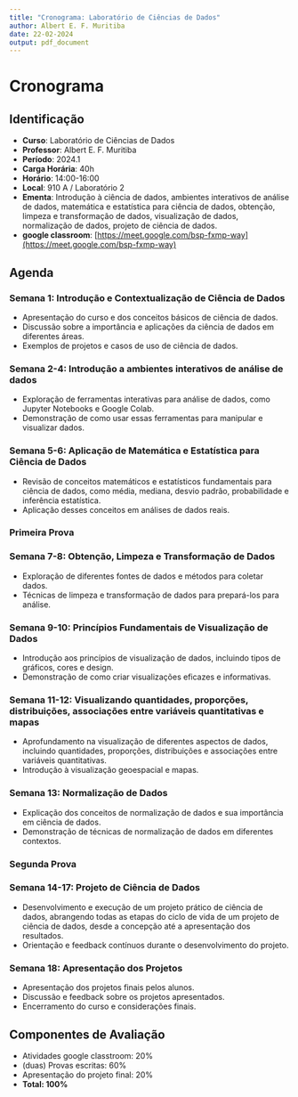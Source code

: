 ```yaml
---
title: "Cronograma: Laboratório de Ciências de Dados"
author: Albert E. F. Muritiba
date: 22-02-2024
output: pdf_document
---
```


# Cronograma

## Identificação

- **Curso**: Laboratório de Ciências de Dados
- **Professor**: Albert E. F. Muritiba
- **Período**: 2024.1
- **Carga Horária**: 40h
- **Horário**: 14:00-16:00
- **Local**: 910 A / Laboratório 2
- **Ementa**: Introdução à ciência de dados, ambientes interativos de análise de dados, matemática e estatística para ciência de dados, obtenção, limpeza e transformação de dados, visualização de dados, normalização de dados, projeto de ciência de dados.
- **google classroom**: [https://meet.google.com/bsp-fxmp-way](https://meet.google.com/bsp-fxmp-way)

## Agenda

### Semana 1: Introdução e Contextualização de Ciência de Dados

- Apresentação do curso e dos conceitos básicos de ciência de dados.
- Discussão sobre a importância e aplicações da ciência de dados em diferentes áreas.
- Exemplos de projetos e casos de uso de ciência de dados.



### Semana 2-4: Introdução a ambientes interativos de análise de dados

- Exploração de ferramentas interativas para análise de dados, como Jupyter Notebooks e Google Colab.
- Demonstração de como usar essas ferramentas para manipular e visualizar dados.



### Semana 5-6: Aplicação de Matemática e Estatística para Ciência de Dados

- Revisão de conceitos matemáticos e estatísticos fundamentais para ciência de dados, como média, mediana, desvio padrão, probabilidade e inferência estatística.
- Aplicação desses conceitos em análises de dados reais.



### Primeira Prova



### Semana 7-8: Obtenção, Limpeza e Transformação de Dados

- Exploração de diferentes fontes de dados e métodos para coletar dados.
- Técnicas de limpeza e transformação de dados para prepará-los para análise.



### Semana 9-10: Princípios Fundamentais de Visualização de Dados

- Introdução aos princípios de visualização de dados, incluindo tipos de gráficos, cores e design.
- Demonstração de como criar visualizações eficazes e informativas.



### Semana 11-12: Visualizando quantidades, proporções, distribuições, associações entre variáveis quantitativas e mapas

- Aprofundamento na visualização de diferentes aspectos de dados, incluindo quantidades, proporções, distribuições e associações entre variáveis quantitativas.
- Introdução à visualização geoespacial e mapas.



### Semana 13: Normalização de Dados

- Explicação dos conceitos de normalização de dados e sua importância em ciência de dados.
- Demonstração de técnicas de normalização de dados em diferentes contextos.



### Segunda Prova



### Semana 14-17: Projeto de Ciência de Dados

- Desenvolvimento e execução de um projeto prático de ciência de dados, abrangendo todas as etapas do ciclo de vida de um projeto de ciência de dados, desde a concepção até a apresentação dos resultados.
- Orientação e feedback contínuos durante o desenvolvimento do projeto.



### Semana 18: Apresentação dos Projetos

- Apresentação dos projetos finais pelos alunos.
- Discussão e feedback sobre os projetos apresentados.
- Encerramento do curso e considerações finais.



## Componentes de Avaliação

- Atividades google classtroom: 20%
- (duas) Provas escritas: 60%
- Apresentação do projeto final: 20%
- **Total: 100%**